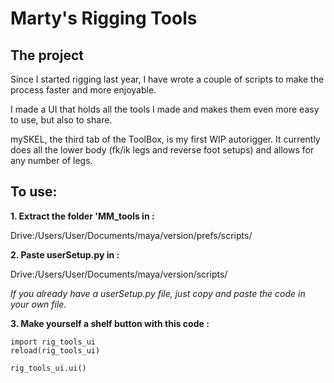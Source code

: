 # Marty's Rigging Tools
## The project
Since I started rigging last year, I have wrote a couple of scripts to make the process faster and more enjoyable.

I made a UI that holds all the tools I made and makes them even more easy to use, but also to share.

mySKEL, the third tab of the ToolBox, is my first WIP autorigger. It currently does all the lower body (fk/ik legs and reverse foot setups) and allows for any number of legs.


## To use:

**1. Extract the folder 'MM_tools in :**

Drive:/Users/User/Documents/maya/version/prefs/scripts/

**2. Paste userSetup.py in :**

Drive:/Users/User/Documents/maya/version/scripts/
 
*If you already have a userSetup.py file, just copy and paste the code in your own file.*

 
**3. Make yourself a shelf button with this code :**

```
import rig_tools_ui
reload(rig_tools_ui)

rig_tools_ui.ui()
```

